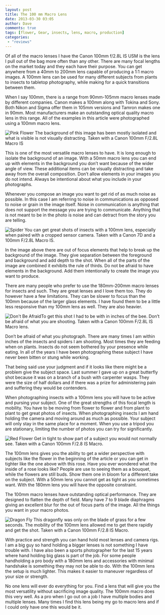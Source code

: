 ```yaml
---
layout: post
title: The 100 mm Macro Lens
date: 2013-03-30 03:05
author: Dave
comments: true
tags: [flower, Gear, insects, lens, macro, production]
categories:
 - "reviews"
---
```

Of all of the macro lenses I have the Canon 100mm f/2.8L IS USM is the lens I pull out of the bag more often than any other. There are many focal lengths on the market today and they each have their purpose.  You can get anywhere from a 40mm to 200mm lens capable of producing a 1:1 macro images. A 100mm lens can be used for many different subjects from plants to insects to tabletop photography, while making for a quick transitions between them.

When I say 100mm, there is a range from 90mm-105mm macro lenses made by different companies.  Canon makes a 100mm along with Tokina and Sony.  Both Nikon and Sigma offer them in 105mm versions and Tamron makes one in 90mm.  Most manufacturers make an outstanding optical quality macro lens in this range.  All of the examples in this article were photographed using a 100mm macro lens.

<p class="post-image"><img src="http://thecloseupproject.com/wp-content/uploads/2013/03/PinkFlower.jpg" alt="Pink Flower" class="size-full wp-image-141" /> The background of this image has been mostly isolated and what is visible is not visually distracting.  Taken with a Canon 100mm F/2.8L Macro IS</p>

This is one of the most versatile macro lenses to have.  It is long enough to isolate the background of an image.  With a 50mm macro lens you can end up with elements in the background you don’t want because of the wider angle of view.  These additional items can be visually distracting and take away from the overall composition.  Don’t allow elements in your images you do not intend.  Always be intentional about what you include in your photographs.

Whenever you compose an image you want to get rid of as much noise as possible.  In this case I am referring to noise in communications as opposed to noise or grain in the image itself.  Noise in communication is anything that does not support the message you are trying to communicate.  Anything that is not meant to be in the photo is noise and can detract from the story you are telling.

<p class="post-image"><img src="http://thecloseupproject.com/wp-content/uploads/2013/03/Spider.jpg" alt="Spider"  class="size-full wp-image-140" /> You can get great shots of insects with a 100mm lens, especially when paired with a cropped sensor camera.  Taken with a Canon 7D and a 100mm F/2.8L Macro IS.</p>


In the image above there are out of focus elements that help to break up the background of the image.  They give separation between the foreground and background and add depth to the shot.  When all of the parts of the image are combined it exhibits the rule of thirds.  Do not be afraid to have elements in the background.  Add them intentionally to create the image you want to produce.

There are many people who prefer to use the 180mm-200mm macro lenses for insects and such.  They are great lenses and I love them too.  They do however have a few limitations.  They can be slower to focus than the 100mm because of the larger glass elements.  I have found them to be a little less responsive than my 100mm lens as well.  They are also heavier.

<p class="post-image"><img src="http://thecloseupproject.com/wp-content/uploads/2013/03/Bee.jpg" alt="Don&#039;t Be Afraid"  class="size-full wp-image-138" />To get this shot I had to be with in inches of the bee.  Don’t be afraid of what you are shooting.  Taken with a Canon 100mm F/2.8L IS Macro lens.</p>

Don’t be afraid of what you photograph.  There are many times I am within inches of the insects and spiders I am shooting.  Most times they are feeding when on plants.  Insects do not seem bothered by your presence while eating.  In all of the years I have been photographing these subject I have never been bitten or stung while working.    

That being said use your judgment and if it looks like there might be a problem give the subject space.  Last summer I gave up on a great butterfly shot because it was on a branch of a bush with carpenter wasps.  They were the size of half dollars and if there was a prize for administering pain and suffering they would be contenders.

When photographing insects with a 100mm lens you will have to be active and pursing your subject.  One of the great strengths of this focal length is mobility.  You have to be moving from flower to flower and from plant to plant to get great photos of insects.  When photographing insects I am hand holding the camera and moving around as much as possible.  Your subject will only stay in the same place for a moment.  When you use a tripod you are stationary, limiting the number of photos you can try for significantly.  

<p class="post-image"><img src="http://thecloseupproject.com/wp-content/uploads/2013/03/RedFlower.jpg" alt="Red Flower" class="size-full wp-image-142" /> Get in tight to show part of a subject you would not normally see.   Taken with a Canon 100mm F/2.8 IS Macro.</p>

The 100mm lens gives you the ability to get a wider perspective with subjects like the flower in the beginning of the article or you can get in tighter like the one above with this rose.  Have you ever wondered what the inside of a rose looks like?  People are use to seeing them as a bouquet, while the flowers are still buds.  Show them one in bloom for a different take on the subject.  With a 50mm lens you cannot get as tight as you sometimes want.  With the 180mm lens you will have the opposite constraint.

The 100mm macro lenses have outstanding optical performance.  They are designed to flatten the depth of field.  Many have 7 to 9 blade diaphragms giving an excellent blur for the out of focus parts of the image.  All the things you want in your macro photos.

<p class="post-image"><img src="http://thecloseupproject.com/wp-content/uploads/2013/03/DragonFly.jpg" alt="Dragon Fly" class="size-full wp-image-139" /> This dragonfly was only on the blade of grass for a few seconds.  The mobility of the 100mm lens allowed me to get there rapidly and get the shot.  Taken with a Canon 100mm F/2.8 IS Macro.</p>

With practice and strength you can hand hold most lenses and camera rigs.  I am a big guy so hand holding a bigger lenses is not something I have trouble with.  I have also been a sports photographer for the last 15 years where hand holding big glass is part of the job.  For some people handholding a pro body with a 180mm lens and accessories with minimal handshake is something they may not be able to do.  With the 100mm lens the setup is much lighter.  This makes it easier to maneuver regardless of your size or strength.

No one lens will ever do everything for you. Find a lens that will give you the most versatility without sacrificing image quality.  The 100mm macro does this very well.  As a pro when I go out on a job I have multiple bodies and multiple lenses.  Many times I find this lens being my go to macro lens and if I could only have one this would be it.

